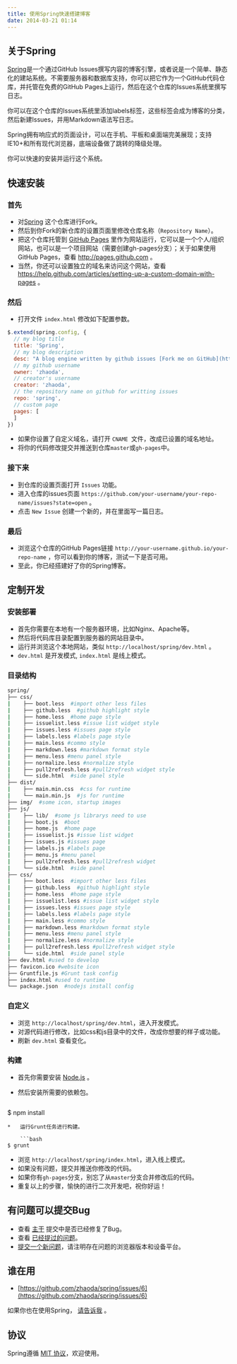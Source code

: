 ```yaml
---
title: 使用Spring快速搭建博客
date: 2014-03-21 01:14
---
```


## 关于Spring

[Spring](https://github.com/zhaoda/spring "Spring")是一个通过GitHub Issues撰写内容的博客引擎，或者说是一个简单、静态化的建站系统。不需要服务器和数据库支持，你可以把它作为一个GitHub代码仓库，并托管在免费的GitHub Pages上运行，然后在这个仓库的Issues系统里撰写日志。

你可以在这个仓库的Issues系统里添加labels标签，这些标签会成为博客的分类，然后新建Issues，并用Markdown语法写日志。

Spring拥有响应式的页面设计，可以在手机、平板和桌面端完美展现；支持IE10+和所有现代浏览器，底端设备做了跳转的降级处理。

你可以快速的安装并运行这个系统。

## 快速安装

### 首先

*   对[Spring](https://github.com/zhaoda/spring "Spring") 这个仓库进行Fork。
*   然后到你Fork的新仓库的设置页面里修改仓库名称（`Repository Name`）。
*   把这个仓库托管到 [GitHub Pages](http://pages.github.com "GitHub Pages") 里作为网站运行，它可以是一个个人/组织网站，也可以是一个项目网站（需要创建gh-pages分支）；关于如果使用GitHub Pages，查看 http://pages.github.com 。
*   当然，你还可以设置独立的域名来访问这个网站，查看 https://help.github.com/articles/setting-up-a-custom-domain-with-pages 。

### 然后

*  打开文件 `index.html` 修改如下配置参数。

```javascript
$.extend(spring.config, {
  // my blog title
  title: 'Spring',
  // my blog description
  desc: "A blog engine written by github issues [Fork me on GitHub](https://github.com/zhaoda/spring)",
  // my github username
  owner: 'zhaoda',
  // creator's username
  creator: 'zhaoda',
  // the repository name on github for writting issues
  repo: 'spring',
  // custom page
  pages: [
  ]
})
```

*    如果你设置了自定义域名，请打开 `CNAME `文件，改成已设置的域名地址。
*    将你的代码修改提交并推送到仓库`master`或`gh-pages`中。

### 接下来

*   到仓库的设置页面打开 `Issues` 功能。
*   进入仓库的issues页面 `https://github.com/your-username/your-repo-name/issues?state=open` 。
*   点击 `New Issue` 创建一个新的，并在里面写一篇日志。

### 最后

*   浏览这个仓库的GitHub Pages链接 `http://your-username.github.io/your-repo-name` ，你可以看到你的博客，测试一下是否可用。
*   至此，你已经搭建好了你的Spring博客。

## 定制开发

### 安装部署

*    首先你需要在本地有一个服务器环境，比如Nginx、Apache等。
*    然后将代码库目录配置到服务器的网站目录中。
*    运行并浏览这个本地网站，类似 `http://localhost/spring/dev.html` 。
*    `dev.html` 是开发模式, `index.html` 是线上模式。

### 目录结构

```bash
spring/
├── css/
|    ├── boot.less  #import other less files
|    ├── github.less  #github highlight style
|    ├── home.less  #home page style
|    ├── issuelist.less #issue list widget style
|    ├── issues.less #issues page style
|    ├── labels.less #labels page style
|    ├── main.less #commo style
|    ├── markdown.less #markdown format style
|    ├── menu.less #menu panel style
|    ├── normalize.less #normalize style
|    ├── pull2refresh.less #pull2refresh widget style
|    └── side.html  #side panel style
├── dist/
|    ├── main.min.css  #css for runtime
|    └── main.min.js  #js for runtime
├── img/  #some icon, startup images
├── js/
|    ├── lib/  #some js librarys need to use
|    ├── boot.js  #boot
|    ├── home.js  #home page
|    ├── issuelist.js #issue list widget
|    ├── issues.js #issues page
|    ├── labels.js #labels page
|    ├── menu.js #menu panel
|    ├── pull2refresh.less #pull2refresh widget
|    └── side.html  #side panel
├── css/
|    ├── boot.less  #import other less files
|    ├── github.less  #github highlight style
|    ├── home.less  #home page style
|    ├── issuelist.less #issue list widget style
|    ├── issues.less #issues page style
|    ├── labels.less #labels page style
|    ├── main.less #commo style
|    ├── markdown.less #markdown format style
|    ├── menu.less #menu panel style
|    ├── normalize.less #normalize style
|    ├── pull2refresh.less #pull2refresh widget style
|    └── side.html  #side panel style
├── dev.html #used to develop
├── favicon.ico #website icon
├── Gruntfile.js #Grunt task config
├── index.html #used to runtime
└── package.json  #nodejs install config
```

### 自定义

*   浏览 `http://localhost/spring/dev.html`，进入开发模式。
*   对源代码进行修改，比如css和js目录中的文件，改成你想要的样子或功能。
*   刷新 `dev.html` 查看变化。

### 构建

*   首先你需要安装 [Node.js](http://nodejs.org/ "Node.js") 。
*   然后安装所需要的依赖包。

    ```bash
$ npm install
```
*   运行Grunt任务进行构建。

    ```bash
$ grunt
```

*   浏览 `http://localhost/spring/index.html`，进入线上模式。
*   如果没有问题，提交并推送你修改的代码。
*   如果你有`gh-pages`分支，别忘了从`master`分支合并修改后的代码。
*   重复以上的步骤，愉快的进行二次开发吧，祝你好运！

## 有问题可以提交Bug

*   查看 [主干](https://github.com/zhaoda/spring/commits/master) 提交中是否已经修复了Bug。
*   查看 [已经提过的问题](https://github.com/zhaoda/spring/issues)。
*   [提交一个新问题](https://github.com/zhaoda/spring/issues/new)，请注明存在问题的浏览器版本和设备平台。

## 谁在用

*   [https://github.com/zhaoda/spring/issues/6](https://github.com/zhaoda/spring/issues/6)

如果你也在使用Spring， [请告诉我](https://github.com/zhaoda/spring/issues/6) 。

## 协议

Spring遵循 [MIT 协议](https://raw.githubusercontent.com/zhaoda/spring/master/LICENSE "MIT License")，欢迎使用。
